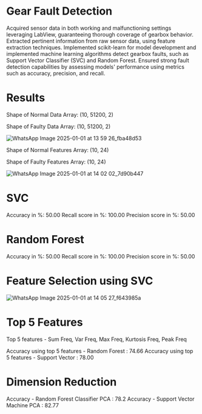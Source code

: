 # Gear Fault Detection
Acquired sensor data in both working and malfunctioning settings leveraging LabView, guaranteeing thorough coverage of gearbox behavior. Extracted pertinent information from raw sensor data, using feature extraction techniques.	Implemented scikit-learn for model development and implemented machine learning algorithms detect gearbox faults, such as Support Vector Classifier (SVC) and Random Forest. Ensured strong fault detection capabilities by assessing models' performance using metrics such as accuracy, precision, and recall.

# Results
Shape of Normal Data Array: (10, 51200, 2)

Shape of Faulty Data Array: (10, 51200, 2)

![WhatsApp Image 2025-01-01 at 13 59 26_fba48d53](https://github.com/user-attachments/assets/962592cb-a4b4-45db-a5a8-9eb18fec4c8e)

Shape of Normal Features Array: (10, 24)

Shape of Faulty Features Array: (10, 24)

![WhatsApp Image 2025-01-01 at 14 02 02_7d90b447](https://github.com/user-attachments/assets/57c4f1ab-7ace-4fdb-80c8-fcbca7175f53)

# SVC
Accuracy in %: 50.00 
Recall score in %: 100.00 
Precision score in %: 50.00

# Random Forest
Accuracy in %: 50.00 
Recall score in %: 100.00 
Precision score in %: 50.00

# Feature Selection using SVC
![WhatsApp Image 2025-01-01 at 14 05 27_f643985a](https://github.com/user-attachments/assets/658ec375-8bdf-4078-82c6-600e6b40799e)

# Top 5 Features 

Top 5 features -  Sum Freq, Var Freq, Max Freq, Kurtosis Freq, Peak Freq

Accuracy using top 5 features - Random Forest  : 74.66
Accuracy using top 5 features - Support Vector : 78.00

# Dimension Reduction

Accuracy - Random Forest Classifier PCA : 78.2
Accuracy - Support Vector Machine PCA   : 82.77
